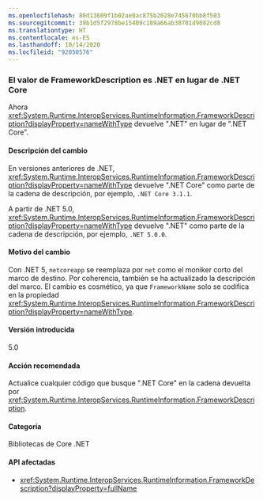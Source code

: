 ```yaml
---
ms.openlocfilehash: 80d13609f1b02ae0ac875b2028e745670bb8f503
ms.sourcegitcommit: 39b1d5f2978be15409c189a66ab30781d9082cd8
ms.translationtype: HT
ms.contentlocale: es-ES
ms.lasthandoff: 10/14/2020
ms.locfileid: "92050576"
---
```

### <a name="frameworkdescriptions-value-is-net-instead-of-net-core"></a>El valor de FrameworkDescription es .NET en lugar de .NET Core

Ahora <xref:System.Runtime.InteropServices.RuntimeInformation.FrameworkDescription?displayProperty=nameWithType> devuelve ".NET" en lugar de ".NET Core".

#### <a name="change-description"></a>Descripción del cambio

En versiones anteriores de .NET, <xref:System.Runtime.InteropServices.RuntimeInformation.FrameworkDescription?displayProperty=nameWithType> devuelve ".NET Core" como parte de la cadena de descripción, por ejemplo, `.NET Core 3.1.1`.

A partir de .NET 5.0, <xref:System.Runtime.InteropServices.RuntimeInformation.FrameworkDescription?displayProperty=nameWithType> devuelve ".NET" como parte de la cadena de descripción, por ejemplo, `.NET 5.0.0`.

#### <a name="reason-for-change"></a>Motivo del cambio

Con .NET 5, `netcoreapp` se reemplaza por `net` como el moniker corto del marco de destino. Por coherencia, también se ha actualizado la descripción del marco. El cambio es cosmético, ya que `FrameworkName` solo se codifica en la propiedad <xref:System.Runtime.InteropServices.RuntimeInformation.FrameworkDescription?displayProperty=nameWithType>.

#### <a name="version-introduced"></a>Versión introducida

5.0

#### <a name="recommended-action"></a>Acción recomendada

Actualice cualquier código que busque ".NET Core" en la cadena devuelta por <xref:System.Runtime.InteropServices.RuntimeInformation.FrameworkDescription>.

#### <a name="category"></a>Categoría

Bibliotecas de Core .NET

#### <a name="affected-apis"></a>API afectadas

- <xref:System.Runtime.InteropServices.RuntimeInformation.FrameworkDescription?displayProperty=fullName>

<!--

#### Affected APIs

- `P:System.Runtime.InteropServices.RuntimeInformation.FrameworkDescription`

-->

